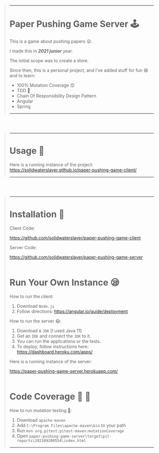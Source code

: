 <br>

> ---
> 
> # Paper Pushing Game Server :joystick:
> 
> This is a game about pushing papers :stuck_out_tongue_winking_eye:.
> 
> I made this in **_2021 junior_** year.
> 
> The initial scope was to create a store.
> 
> Since then, this is a personal project, and I've added stuff for fun :sweat_smile: and to learn:
> 
> * 100% Mutation Coverage :blush:
> * TDD :exploding_head:
> * Chain Of Responsibility Design Pattern
> * Angular
> * Spring
>
> ---

<br>
<br>

> ---
>
> # Usage :hugs:
> 
> Here is a running instance of the project:
> https://solidwaterslayer.github.io/paper-pushing-game-client/
>
> ---

<br>
<br>

> ---
>
> # Installation :thinking:
> 
> Client Code:
> 
> https://github.com/solidwaterslayer/paper-pushing-game-client
> 
> Server Code:
> 
> https://github.com/solidwaterslayer/paper-pushing-game-server
> <br>
> <br>
> # Run Your Own Instance :sleepy:
> 
> How to run the client:
> 
> 1. Download ```Node.js```
> 2. Follow directions: https://angular.io/guide/deployment
> 
> How to run the server :mask::
> 
> 1. Download a ```JDK``` [I used Java 11]
> 2. Get an ```IDE``` and connect the ```JDK``` to it.
> 3. You can run the applications or the tests.
> 3. To deploy, follow instructions here: https://dashboard.heroku.com/apps/
> 
> Here is a running instance of the server:
>
> https://paper-pushing-game-server.herokuapp.com/
> <br>
> <br>
> # Code Coverage :sparkling_heart: :sparkling_heart:
> 
> How to run mutation testing :sparkling_heart::
> 
> 1. Download ```apache-maven```
> 2. Add ```C:\Program Files\apache-maven\bin``` to your path
> 3. Run ```mvn org.pitest:pitest-maven:mutationCoverage```
> 4. Open ```paper-pushing-game-server\target\pit-reports\202109200554\index.html```
>
> ---
